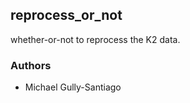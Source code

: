 reprocess_or_not
---

whether-or-not to reprocess the K2 data.

### Authors
- Michael Gully-Santiago
